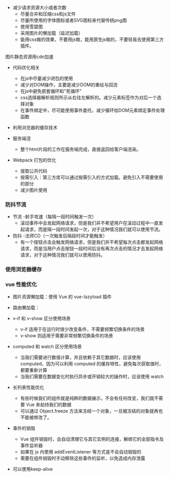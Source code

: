 - 减少请求资源大小或者次数
  - 尽量合并和压缩css和js文件
  - 尽量所使用的字体图标或者SVG图标来代替传统png图
  - 使用雪碧图
  - 采用图片的懒加载（延迟加载）
  - 能用css做的效果，不要用js做，能用原生js做的，不要轻易去使用第三方插件。

图片静态资源用cdn加速

- 代码优化相关
  - 在js中尽量减少闭包的使用
  - 减少对DOM操作，主要是减少DOM的重绘与回流
  - 在js中避免嵌套循环和"死循环"
  - css选择器解析规则所示从右往左解析的。减少元素标签作为对后一个选择对象
  - 在事件绑定中，尽可能使用事件委托，减少循环给DOM元素绑定事件处理函数

- 利用浏览器的缓存技术

- 服务端渲
  - 整个html片段的工作在服务端完成，直接返回给客户端渲染。

- Webpack 打包的优化
  - 提取公共代码
  - 按需引入：第三方库可以通过按需引入的方式加载。避免引入不需要使用的部分
  - 减少图片使用


### 防抖节流
- 节流 -射手攻速（每隔一段时间触发一次）
  - 滚动事件中会发起网络请求，但是我们并不希望用户在滚动过程中一直发起请求，而是隔一段时间发起一次，对于这种情况我们就可以使用节流。
- 防抖 -法师CD（一次触发后隔段时间才能触发）
  - 有一个按钮点击会触发网络请求，但是我们并不希望每次点击都发起网络请求，而是当用户点击按钮一段时间后没有再次点击的情况才去发起网络请求，对于这种情况我们就可以使用防抖。

### 使用浏览器缓存

### vue 性能优化
- 图片资源懒加载：使用 Vue 的 vue-lazyload 插件
- 路由懒加载：
- v-if 和 v-show 区分使用场景
  - v-if 适用于在运行时很少改变条件，不需要频繁切换条件的场景
  - v-show 则适用于需要非常频繁切换条件的场景
- computed 和 watch  区分使用场景
  - 当我们需要进行数值计算，并且依赖于其它数据时，应该使用 computed，因为可以利用 computed 的缓存特性，避免每次获取值时，都要重新计算
  - 当我们需要在数据变化时执行异步或开销较大的操作时，应该使用 watch
- 长列表性能优化
  - 有些时候我们的组件就是纯粹的数据展示，不会有任何改变，我们就不需要 Vue 来劫持我们的数据
  - 可以通过 Object.freeze 方法来冻结一个对象，一旦被冻结的对象就再也不能被修改了。
- 事件的销毁
  - Vue 组件销毁时，会自动清理它与其它实例的连接，解绑它的全部指令及事件监听器
  - 如果在 js 内使用 addEventListener 等方式是不会自动销毁的
  - 需要在组件销毁时手动移除这些事件的监听，以免造成内存泄露

- 可以使用keep-alive
